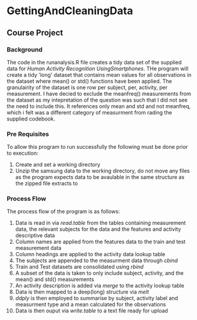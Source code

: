 # GettingAndCleaningData
## Course Project

### Background

The code in the runanalysis.R file creates a tidy data set of the supplied data for *Human Activity Recognition UsingSmartphones*. THe program will create a tidy 'long' dataset that contains mean values for all observations in the dataset where mean() or std() functions have been applied. The granulairity of the dataset is one row per subject, per, activity, per measurement. I have decied to exclude the meanfreq() measurements from the dataset as my intepretation of the question was such that I did not see the need to include this. It references only mean and std and not meanfreq, which i felt was a different category of measurment from rading the supplied codebook.

### Pre Requisites
To allow this program to run successfully the following must be done prior to execution:

1. Create and set a working directory 
2. Unzip the samsung data to the working directory, do not move any files as the program expects data to be avaulable in the same structure as the zipped file extracts to

### Process Flow

The process flow of the program is as follows:

1. Data is read in via *read.table*  from the tables containing measurement data, the relevant subjects for the data and the features and activity descriptive data
2. Column names are applied from the features data to the train and test measurement data
3. Column headings are applied to the activity data lookup table
4. The subjects are appended to the measurment data through *cbind*
5. Train and Test datasets are consolidated using *rbind*
6. A subset of the data is taken to only include subject, activity, and the mean() and std() measurements
7. An activity description is added via *merge* to the activity lookup table
8. Data is then mapped to a deep(long) structure via *melt*
9. *ddply* is then employed to summarise by subject, activity label and measurment type and a mean calculated for the observations 
10. Data is then ouput via *write.table* to a text file ready for upload

